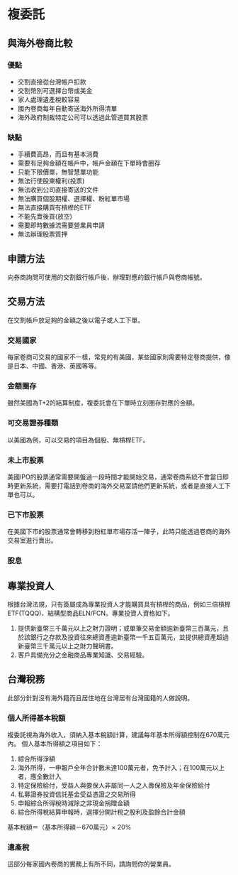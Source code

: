 # 複委託
## 與海外卷商比較
### 優點
- 交割直接從台灣帳戶扣款
- 交割幣別可選擇台幣或美金
- 家人處理遺產稅較容易
- 國內卷商每年自動寄送海外所得清單
- 海外政府制裁特定公司可以透過此管道買其股票
### 缺點
- 手續費高昂，而且有基本消費
- 需要有足夠金額在帳戶中，帳戶金額在下單時會圈存
- 只能下限價單，無智慧單功能
- 無法行使股東權利(投票)
- 無法收到公司直接寄送的文件
- 無法購買個股期權、選擇權、粉紅單市場
- 無法直接購買有槓桿的ETF
- 不能先賣後買(放空)
- 需要即時數據流需要營業員申請
- 無法辦理股票質押
## 申請方法
向券商詢問可使用的交割銀行帳戶後，辦理對應的銀行帳戶與卷商帳號。
## 交易方法
在交割帳戶放足夠的金額之後以電子或人工下單。
### 交易國家
每家卷商可交易的國家不一樣，常見的有美國，某些國家則需要特定卷商提供，像是日本、中國、香港、英國等等。
### 金額圈存
雖然美國為T+2的結算制度，複委託會在下單時立刻圈存對應的金額。
### 可交易證券種類
以美國為例，可以交易的項目為個股、無槓桿ETF。
### 未上市股票
美國IPO的股票通常需要開盤過一段時間才能開始交易，通常卷商系統不會當日即時更新系統，需要打電話到卷商的海外交易室請他們更新系統，或者是直接人工下單也可以。
### 已下市股票
在美國下市的股票通常會轉移到粉紅單市場存活一陣子，此時只能透過卷商的海外交易室進行賣出。
### 股息
## 專業投資人
根據台灣法規，只有簽屬成為專業投資人才能購買具有槓桿的商品，例如三倍槓桿ETF(TQQQ)、結構型商品ELN/FCN。專業投資人資格如下。
1. 提供新臺幣三千萬元以上之財力證明；或單筆交易金額逾新臺幣三百萬元，且於該銀行之存款及投資往來總資產逾新臺幣一千五百萬元，並提供總資產超過新臺幣三千萬元以上之財力聲明書。
2. 客戶具備充分之金融商品專業知識、交易經驗。
## 台灣稅務
此部分針對沒有海外籍而且居住地在台灣居有台灣國籍的人做說明。
### 個人所得基本稅額
複委託視為海外收入，須納入基本稅額計算，建議每年基本所得額控制在670萬元內。
個人基本所得額之項目如下：
1. 綜合所得淨額
2. 海外所得，一申報戶全年合計數未達100萬元者，免予計入；在100萬元以上者，應全數計入
4. 特定保險給付，受益人與要保人非屬同一人之人壽保險及年金保險給付
5. 私募證券投資信託基金受益憑證之交易所得
6. 申報綜合所得稅時減除之非現金捐贈金額
7. 綜合所得稅結算申報時，選擇分開計稅之股利及盈餘合計金額

基本稅額＝（基本所得額－670萬元）× 20%

### 遺產稅
這部分每家國內卷商的實務上有所不同，請詢問你的營業員。
